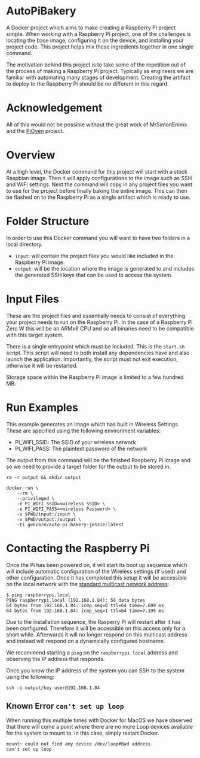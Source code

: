 # AutoPiBakery

A Docker project which aims to make creating a Raspberry Pi project simple. When working with a Raspberry Pi project, one of the challenges is locating the base image, configuring it on the device, and installing your project code. This project helps mix these ingredients together in one single command.

The motivation behind this project is to take some of the repetition out of the process of making a Raspberry Pi project. Typically as engineers we are familiar with automating many stages of development. Creating the artifact to deploy to the Raspberry Pi should be no different in this regard.

# Acknowledgement

All of this would not be possible without the great work of MrSimonEmms and the [PiOven](https://github.com/PiOven/builder) project.

# Overview

At a high level, the Docker command for this project will start with a stock Raspbian image. Then it will apply configurations to the image such as SSH and WiFi settings. Next the command will copy in any project files you want to use for the project before finally baking the entire image. This can then be flashed on to the Raspberry Pi as a single artifact which is ready to use.

# Folder Structure

In order to use this Docker command you will want to have two folders in a local directory.

* `input`: will contain the project files you would like included in the Raspberry Pi image.
* `output`: will be the location where the image is generated to and includes the generated SSH keys that can be used to access the system.

# Input Files

These are the project files and essentially needs to consist of everything your project needs to run on the Raspberry Pi. In the case of a Raspberry Pi Zero W this will be an ARMv6 CPU and so all binaries need to be compatible with this target system.

There is a single entrypoint which must be included. This is the `start.sh` script. This script will need to both install any dependencies have and also launch the application. Importantly, the script must not exit execution, otherwise it will be restarted.

Storage space within the Raspberry Pi image is limited to a few hundred MB.

# Run Examples

This example generates an image which has built in Wireless Settings. These are specified using the following environment variables:

* PI_WIFI_SSID: The SSID of your wireless network
* PI_WIFI_PASS: The plaintext password of the network

The output from this command will be the finished Raspberry Pi image and so we need to provide a target folder for the output to be stored in.

```
rm -r output && mkdir output
```

```
docker run \
	--rm \
    --privileged \
    -e PI_WIFI_SSID=<wireless SSID> \
    -e PI_WIFI_PASS=<wireless Password> \
    -v $PWD/input:/input \
    -v $PWD/output:/output \
    -ti gencore/auto-pi-bakery-jessie:latest
```

# Contacting the Raspberry Pi
Once the Pi has been powered on, it will start its boot up sequence which will include automatic configuration of the Wireless settings (if used) and other configuration. Once it has completed this setup it will be accessible on the local network with the [standard multicast network address](https://www.raspberrypi.org/documentation/remote-access/ip-address.md):

```
$ ping raspberrypi.local
PING raspberrypi.local (192.168.1.84): 56 data bytes
64 bytes from 192.168.1.84: icmp_seq=0 ttl=64 time=7.699 ms
64 bytes from 192.168.1.84: icmp_seq=1 ttl=64 time=7.195 ms
```

Due to the installation sequence, the Rasperry Pi will restart after it has been configured. Therefore it will be accessible on this access only for a short while. Afterwards it will no longer respond on this multicast address and instead will respond on a dynamically configured hostname.

We recommend starting a `ping` on the `raspberrypi.local` address and observing the IP address that responds.

Once you know the IP address of the system you can SSH to the system using the following:

```
ssh -i output/key user@192.168.1.84
```

## Known Error `can't set up loop`

When running this multiple times with Docker for MacOS we have observed that there will come a point where there are no more Loop devices available for the system to mount to. In this case, simply restart Docker.

```
mount: could not find any device /dev/loop#Bad address
can't set up loop
```